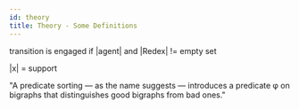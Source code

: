 ```yaml
---
id: theory
title: Theory - Some Definitions
---
```


<!--# Some definitions-->

transition is engaged if |agent| and |Redex| != empty set

|x| = support

"A predicate sorting — as the name suggests — introduces a predicate
φ on bigraphs that distinguishes good bigraphs from bad ones."
